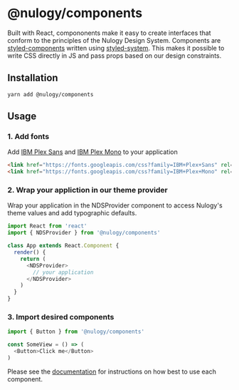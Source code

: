 # @nulogy/components
Built with React, compononents make it easy to create interfaces that conform to the principles of the Nulogy Design System. Components are [styled-components](https://www.styled-components.com/) written using [styled-system](https://jxnblk.com/styled-system/). This makes it possible to write CSS directly in JS and pass props based on our design constraints. 

## Installation 
`yarn add @nulogy/components`

## Usage

### 1. Add fonts
Add [IBM Plex Sans](https://fonts.google.com/specimen/IBM+Plex+Sans) and [IBM Plex Mono](https://fonts.google.com/specimen/IBM+Plex+Sans) to your application

```html
<link href="https://fonts.googleapis.com/css?family=IBM+Plex+Sans" rel="stylesheet">
<link href="https://fonts.googleapis.com/css?family=IBM+Plex+Mono" rel="stylesheet">
```

### 2. Wrap your appliction in our theme provider 
Wrap your application in the NDSProvider component to access Nulogy's theme values and add typographic defaults. 

```js
import React from 'react'
import { NDSProvider } from '@nulogy/components'

class App extends React.Component {
  render() {
    return (
      <NDSProvider>
        // your application 
      </NDSProvider>
    )
  }
}
```

### 3. Import desired components
```js
import { Button } from '@nulogy/components'

const SomeView = () => (
  <Button>Click me</Button>
)
```

Please see the [documentation](http://nulogy.design/components/buttons) for instructions on how best to use each component. 
